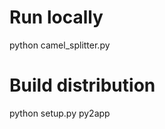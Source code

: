 Run locally
===========
python camel_splitter.py

Build distribution
==================
python setup.py py2app

